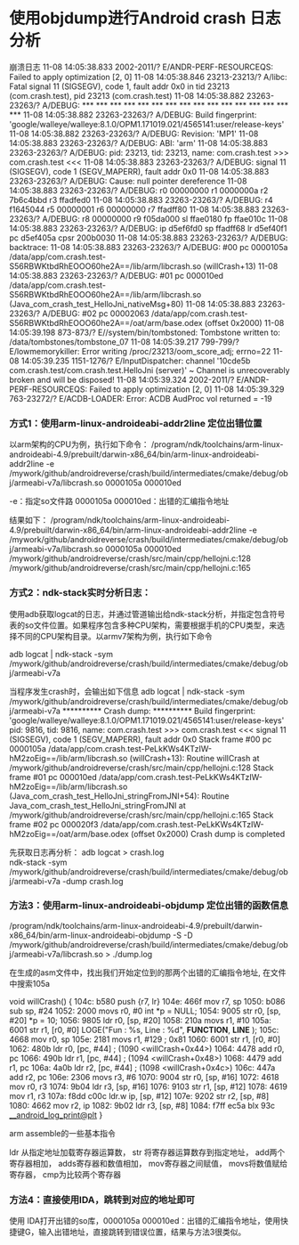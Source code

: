 # 使用objdump进行Android crash 日志 分析

崩溃日志
11-08 14:05:38.833 2002-2011/? E/ANDR-PERF-RESOURCEQS: Failed to apply optimization [2, 0]
11-08 14:05:38.846 23213-23213/? A/libc: Fatal signal 11 (SIGSEGV), code 1, fault addr 0x0 in tid 23213 (com.crash.test), pid 23213 (com.crash.test)
11-08 14:05:38.882 23263-23263/? A/DEBUG: *** *** *** *** *** *** *** *** *** *** *** *** *** *** *** ***
11-08 14:05:38.882 23263-23263/? A/DEBUG: Build fingerprint: 'google/walleye/walleye:8.1.0/OPM1.171019.021/4565141:user/release-keys'
11-08 14:05:38.882 23263-23263/? A/DEBUG: Revision: 'MP1'
11-08 14:05:38.883 23263-23263/? A/DEBUG: ABI: 'arm'
11-08 14:05:38.883 23263-23263/? A/DEBUG: pid: 23213, tid: 23213, name: com.crash.test  >>> com.crash.test <<<
11-08 14:05:38.883 23263-23263/? A/DEBUG: signal 11 (SIGSEGV), code 1 (SEGV_MAPERR), fault addr 0x0
11-08 14:05:38.883 23263-23263/? A/DEBUG: Cause: null pointer dereference
11-08 14:05:38.883 23263-23263/? A/DEBUG:     r0 00000000  r1 0000000a  r2 7b6c4bbd  r3 ffadfed0
11-08 14:05:38.883 23263-23263/? A/DEBUG:     r4 f1645044  r5 00000001  r6 00000000  r7 ffadff80
11-08 14:05:38.883 23263-23263/? A/DEBUG:     r8 00000000  r9 f05da000  sl ffae0180  fp ffae010c
11-08 14:05:38.883 23263-23263/? A/DEBUG:     ip d5ef6fd0  sp ffadff68  lr d5ef40f1  pc d5ef405a  cpsr 200b0030
11-08 14:05:38.883 23263-23263/? A/DEBUG: backtrace:
11-08 14:05:38.883 23263-23263/? A/DEBUG:     #00 pc 0000105a  /data/app/com.crash.test-S56RBWKtbdRhEOOO60he2A==/lib/arm/libcrash.so (willCrash+13)
11-08 14:05:38.883 23263-23263/? A/DEBUG:     #01 pc 000010ed  /data/app/com.crash.test-S56RBWKtbdRhEOOO60he2A==/lib/arm/libcrash.so (Java_com_crash_test_HelloJni_nativeMsg+80)
11-08 14:05:38.883 23263-23263/? A/DEBUG:     #02 pc 00002063  /data/app/com.crash.test-S56RBWKtbdRhEOOO60he2A==/oat/arm/base.odex (offset 0x2000)
11-08 14:05:39.198 873-873/? E//system/bin/tombstoned: Tombstone written to: /data/tombstones/tombstone_07
11-08 14:05:39.217 799-799/? E/lowmemorykiller: Error writing /proc/23213/oom_score_adj; errno=22
11-08 14:05:39.235 1151-1276/? E/InputDispatcher: channel '10cde5b com.crash.test/com.crash.test.HelloJni (server)' ~ Channel is unrecoverably broken and will be disposed!
11-08 14:05:39.324 2002-2011/? E/ANDR-PERF-RESOURCEQS: Failed to apply optimization [2, 0]
11-08 14:05:39.329 763-23272/? E/ACDB-LOADER: Error: ACDB AudProc vol returned = -19


### 方式1：使用arm-linux-androideabi-addr2line  定位出错位置
以arm架构的CPU为例，执行如下命令：
/program/ndk/toolchains/arm-linux-androideabi-4.9/prebuilt/darwin-x86_64/bin/arm-linux-androideabi-addr2line -e /mywork/github/androidreverse/crash/build/intermediates/cmake/debug/obj/armeabi-v7a/libcrash.so 0000105a 000010ed
 
-e：指定so文件路
0000105a 000010ed：出错的汇编指令地址

结果如下：
/program/ndk/toolchains/arm-linux-androideabi-4.9/prebuilt/darwin-x86_64/bin/arm-linux-androideabi-addr2line -e /mywork/github/androidreverse/crash/build/intermediates/cmake/debug/obj/armeabi-v7a/libcrash.so 0000105a 000010ed
/mywork/github/androidreverse/crash/src/main/cpp/hellojni.c:128
/mywork/github/androidreverse/crash/src/main/cpp/hellojni.c:165

### 方式2：ndk-stack实时分析日志：

使用adb获取logcat的日志，并通过管道输出给ndk-stack分析，并指定包含符号表的so文件位置。如果程序包含多种CPU架构，需要根据手机的CPU类型，来选择不同的CPU架构目录。以armv7架构为例，执行如下命令

 adb logcat | ndk-stack -sym /mywork/github/androidreverse/crash/build/intermediates/cmake/debug/obj/armeabi-v7a
 
当程序发生crash时，会输出如下信息
adb logcat | ndk-stack -sym /mywork/github/androidreverse/crash/build/intermediates/cmake/debug/obj/armeabi-v7a
 ********** Crash dump: **********
 Build fingerprint: 'google/walleye/walleye:8.1.0/OPM1.171019.021/4565141:user/release-keys'
 pid: 9816, tid: 9816, name: com.crash.test  >>> com.crash.test <<<
 signal 11 (SIGSEGV), code 1 (SEGV_MAPERR), fault addr 0x0
 Stack frame #00 pc 0000105a  /data/app/com.crash.test-PeLkKWs4KTzIW-hM2zoEig==/lib/arm/libcrash.so (willCrash+13): Routine willCrash at /mywork/github/androidreverse/crash/src/main/cpp/hellojni.c:128
 Stack frame #01 pc 000010ed  /data/app/com.crash.test-PeLkKWs4KTzIW-hM2zoEig==/lib/arm/libcrash.so (Java_com_crash_test_HelloJni_stringFromJNI+54): Routine Java_com_crash_test_HelloJni_stringFromJNI at /mywork/github/androidreverse/crash/src/main/cpp/hellojni.c:165
 Stack frame #02 pc 000020f3  /data/app/com.crash.test-PeLkKWs4KTzIW-hM2zoEig==/oat/arm/base.odex (offset 0x2000)
 Crash dump is completed

 
 先获取日志再分析：
 adb logcat > crash.log  
 ndk-stack -sym /mywork/github/androidreverse/crash/build/intermediates/cmake/debug/obj/armeabi-v7a -dump crash.log  

### 方法3：使用arm-linux-androideabi-objdump  定位出错的函数信息
 /program/ndk/toolchains/arm-linux-androideabi-4.9/prebuilt/darwin-x86_64/bin/arm-linux-androideabi-objdump -S -D /mywork/github/androidreverse/crash/build/intermediates/cmake/debug/obj/armeabi-v7a/libcrash.so > ./dump.log


 在生成的asm文件中，找出我们开始定位到的那两个出错的汇编指令地址, 在文件中搜索105a

 void willCrash()
 {
     104c:	b580      	push	{r7, lr}
     104e:	466f      	mov	r7, sp
     1050:	b086      	sub	sp, #24
     1052:	2000      	movs	r0, #0
     int *p = NULL;
     1054:	9005      	str	r0, [sp, #20]
     *p = 10;
     1056:	9805      	ldr	r0, [sp, #20]
     1058:	210a      	movs	r1, #10
     105a:	6001      	str	r1, [r0, #0]
     LOGE("Fun : %s, Line : %d", __FUNCTION__, __LINE__ );
     105c:	4668      	mov	r0, sp
     105e:	2181      	movs	r1, #129	; 0x81
     1060:	6001      	str	r1, [r0, #0]
     1062:	480b      	ldr	r0, [pc, #44]	; (1090 <willCrash+0x44>)
     1064:	4478      	add	r0, pc
     1066:	490b      	ldr	r1, [pc, #44]	; (1094 <willCrash+0x48>)
     1068:	4479      	add	r1, pc
     106a:	4a0b      	ldr	r2, [pc, #44]	; (1098 <willCrash+0x4c>)
     106c:	447a      	add	r2, pc
     106e:	2306      	movs	r3, #6
     1070:	9004      	str	r0, [sp, #16]
     1072:	4618      	mov	r0, r3
     1074:	9b04      	ldr	r3, [sp, #16]
     1076:	9103      	str	r1, [sp, #12]
     1078:	4619      	mov	r1, r3
     107a:	f8dd c00c 	ldr.w	ip, [sp, #12]
     107e:	9202      	str	r2, [sp, #8]
     1080:	4662      	mov	r2, ip
     1082:	9b02      	ldr	r3, [sp, #8]
     1084:	f7ff ec5a 	blx	93c <__android_log_print@plt>
 }

 arm assemble的一些基本指令

 ldr 从指定地址加载寄存器运算数，
 str 将寄存器运算数存到指定地址，
 add两个寄存器相加，
 adds寄存器和数值相加，
 mov寄存器之间赋值，
 movs将数值赋给寄存器，
 cmp为比较两个寄存器

### 方法4：直接使用IDA，跳转到对应的地址即可
使用 IDA打开出错的so库，0000105a 000010ed：出错的汇编指令地址，使用快捷键G，输入出错地址，直接跳转到错误位置，结果与方法3很类似。

